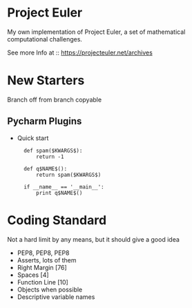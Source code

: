 # Project Euler
My own implementation of Project Euler, a set of mathematical computational
challenges.

See more Info at ::
  https://projecteuler.net/archives

# New Starters
Branch off from branch copyable

## Pycharm Plugins
* Quick start

        def spam($KWARGS$):
            return -1

        def q$NAME$():
            return spam($KWARGS$)

        if __name__ == '__main__':
            print q$NAME$()

# Coding Standard

Not a hard limit by any means, but it should give a good idea

* PEP8, PEP8, PEP8
* Asserts, lots of them
* Right Margin [76]
* Spaces [4]
* Function Line [10]
* Objects when possible
* Descriptive variable names